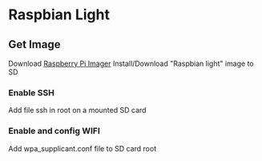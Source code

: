 # Raspbian Light
## Get Image
Download [Raspberry Pi Imager](https://www.raspberrypi.org/downloads/)
Install/Download "Raspbian light" image to SD

### Enable SSH
Add file ssh in root on a mounted  SD card

### Enable and config WIFI
Add wpa_supplicant.conf file to SD card root 

